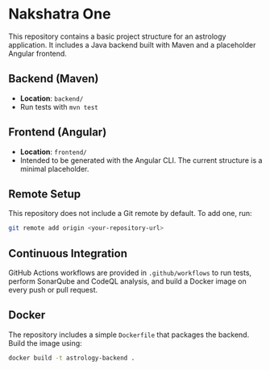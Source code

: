 # Nakshatra One

This repository contains a basic project structure for an astrology application.
It includes a Java backend built with Maven and a placeholder Angular frontend.

## Backend (Maven)
* **Location**: `backend/`
* Run tests with `mvn test`

## Frontend (Angular)
* **Location**: `frontend/`
* Intended to be generated with the Angular CLI. The current structure is a minimal placeholder.

## Remote Setup
This repository does not include a Git remote by default. To add one, run:

```bash
git remote add origin <your-repository-url>
```

## Continuous Integration
GitHub Actions workflows are provided in `.github/workflows` to run tests,
perform SonarQube and CodeQL analysis, and build a Docker image on every push
or pull request.

## Docker
The repository includes a simple `Dockerfile` that packages the backend. Build
the image using:

```bash
docker build -t astrology-backend .
```
